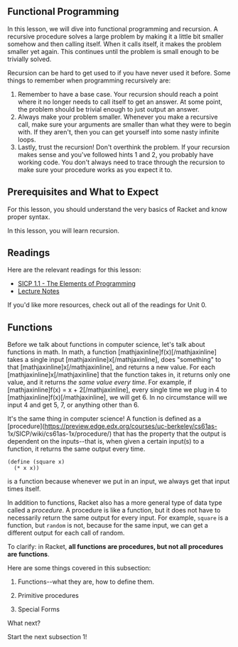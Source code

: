 ## Functional Programming

In this lesson, we will dive into functional programming and recursion. A recursive procedure solves a large problem by making it a little bit smaller somehow and then calling itself. When it calls itself, it makes the problem smaller yet again. This continues until the problem is small enough to be trivially solved.

Recursion can be hard to get used to if you
have never used it before. Some things to remember when programming
recursively are:

  1. Remember to have a base case. Your recursion should reach a point where it no longer needs to call itself to get an answer. At some point, the problem should be trivial enough to just output an answer.
  2. Always make your problem smaller. Whenever you make a recursive call, make sure your arguments are smaller than what they were to begin with. If they aren't, then you can get yourself into some nasty infinite loops.
  3. Lastly, trust the recursion! Don't overthink the problem. If your recursion makes sense and you've followed hints 1 and 2, you probably have working code. You don't always need to trace through the recursion to make sure your procedure works as you expect it to.

## Prerequisites and What to Expect

For this lesson, you should understand the very basics of Racket and know
proper syntax.

In this lesson, you will learn recursion.

## Readings

Here are the relevant readings for this lesson:

  * [SICP 1.1 - The Elements of Programming](http://mitpress.mit.edu/sites/default/files/sicp/full-text/book/book-Z-H-10.html#%25_sec_1.1)
  * [Lecture Notes](https://docs.google.com/document/d/1_E7HFl1F0L-CCkL3UJfBtdhMwIRuMHuMzy05ByYn7Fk/edit)

If you'd like more resources, check out all of the readings for Unit 0.


## Functions

Before we talk about functions in computer science, let's talk about functions
in math. In math, a function [mathjaxinline]f(x)[/mathjaxinline] takes a single input [mathjaxinline]x[/mathjaxinline], does
"something" to that [mathjaxinline]x[/mathjaxinline], and returns a new value. For each [mathjaxinline]x[/mathjaxinline] that the
function takes in, it returns only one value, and it returns _the same value
every time_. For example, if [mathjaxinline]f(x) = x + 2[/mathjaxinline], every single time we plug in 4 to
[mathjaxinline]f(x)[/mathjaxinline], we will get 6. In no circumstance will we input 4 and get 5, 7, or anything other than 6.

It's the same thing in computer science! A function is defined as a
[procedure](https://preview.edge.edx.org/courses/uc-berkeley/cs61as-
1x/SICP/wiki/cs61as-1x/procedure/) that has the property that the output is
dependent on the inputs--that is, when given a certain input(s) to a function,
it returns the same output every time.

```
(define (square x)
  (* x x))
```

is a function because whenever we put in an input, we always get that input
times itself.

In addition to functions, Racket also has a more general type of data type
called a _procedure_. A procedure is like a function, but it does not have to
necessarily return the same output for every input. For example, `square` is a
function, but `random` is not, because for the same input, we can get a
different output for each call of random.

To clarify: in Racket, **all functions are procedures, but not all procedures
are functions**.

Here are some things covered in this subsection:

1. Functions--what they are, how to define them.

2. Primitive procedures

3. Special Forms

What next?

Start the next subsection 1!

